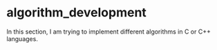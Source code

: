 # algorithm_development
In this section, I am trying to implement different algorithms in C or C++ languages.
